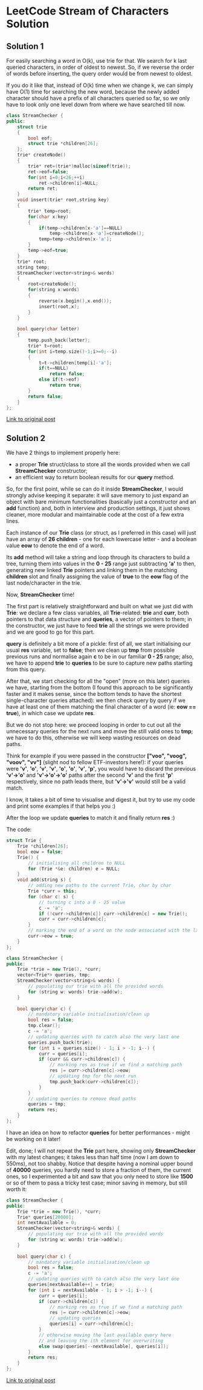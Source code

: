 # LeetCode Stream of Characters Solution

## Solution 1
For easily searching a word in O(k), use trie for that. We search for k last queried characters, in order of oldest to newest. So, if we reverse the order of words before inserting, the query order would be from newest to oldest.

If you do it like that, instead of O(k) time when we change k, we can simply have O(1) time for searching the new word, because the newly added character should have a prefix of all characters queried so far, so we only have to look only one level down from where we have searched till now.
```c++
class StreamChecker {
public:
    struct trie
    {
        bool eof;
        struct trie *children[26];
    };
    trie* createNode()
    {
        trie* ret=(trie*)malloc(sizeof(trie));
        ret->eof=false;
        for(int i=0;i<26;++i)
            ret->children[i]=NULL;
        return ret;
    }
    void insert(trie* root,string key)
    {
        trie* temp=root;
        for(char x:key)
        {
            if(temp->children[x-'a']==NULL)
                temp->children[x-'a']=createNode();
            temp=temp->children[x-'a'];
        }
        temp->eof=true;
    }
    trie* root;
    string temp;
    StreamChecker(vector<string>& words) 
    {
        root=createNode();
        for(string x:words)
        {
            reverse(x.begin(),x.end());
            insert(root,x);
        }
    }
    
    bool query(char letter) 
    {
        temp.push_back(letter);
        trie* t=root;
        for(int i=temp.size()-1;i>=0;--i)
        {
            t=t->children[temp[i]-'a'];
            if(t==NULL)
                return false;
            else if(t->eof)
                return true;
        }
        return false;
    }
};
```

[Link to original post](https://leetcode.com/problems/stream-of-characters/discuss/807600/C%2B%2B-simple-Trie-87-time-w-explanation)

## Solution 2

We have 2 things to implement properly here:

* a proper **Trie** struct/class to store all the words provided when we call **StreamChecker** constructor;
* an efficient way to return boolean results for our **query** method.

So, for the first point, while se can do it inside **StreamChecker**, I would strongly advise keeping it separate: it will save memory to just expand an object with bare minimum functionalities (basically just a constructor and an **add** function) and, both in interview and production settings, it just shows cleaner, more modular and maintainable code at the cost of a few extra lines.

Each instance of our **Trie** class (or struct, as I preferred in this case) will just have an array of **26 children** - one for each lowercase letter - and a boolean value **eow** to denote the end of a word.

Its **add** method will take a string and loop through its characters to build a tree, turning them into values in the **0 - 25** range just subtracting **'a'** to then, generating new linked **Trie** pointers and linking them in the matching **children** slot and finally assigning the value of **true** to the **eow** flag of the last node/character in the trie.

Now, **StreamChecker** time!

The first part is relatively straightforward and built on what we just did with **Trie**: we declare a few class variables, all **Trie**-related: **trie** and **curr**, both pointers to that data structure and **queries**, a vector of pointers to them; in the constructor, we just have to feed **trie** all the strings we were provided and we are good to go for this part.

**query** is definitely a bit more of a pickle: first of all, we start initialising our usual **res** variable, set to **false**; then we clean up **tmp** from possible previous runs and normalise again **c** to be in our familiar **0 - 25** range; also, we have to append **trie** to **queries** to be sure to capture new paths starting from this query.

After that, we start checking for all the "open" (more on this later) queries we have, starting from the bottom (I found this approach to be significantly faster and it makes sense, since the bottom tends to have the shortest single-character queries attached): we then check query by query if we have at least one of them matching the final character of a word (ie: **eow == true**), in which case we update **res**.

But we do not stop here: we proceed looping in order to cut out all the unnecessary queries for the next runs and move the still valid ones to **tmp**; we have to do this, otherwise we will keep wasting resources on dead paths.

Think for example if you were passed in the constructor **["voo", "voog", "voov", "vv"]** (slight nod to fellow ETF-investors here!): if your queries were **'v'**, **'o'**, **'v'**, **'v'**, **'o'**, **'o'**, **'v'**, **'p'**, you would have to discard the previous **'v'->'o'** and **'v'->'o'->'o'** paths after the second **'v'** and the first **'p'** respectively, since no path leads there, but **'v'->'v'** would still be a valid match.

I know, it takes a bit of time to visualise and digest it, but try to use my code and print some examples if that helps you :)

After the loop we update **queries** to match it and finally return **res** :)

The code:
```c++
struct Trie {
    Trie *children[26];
    bool eow = false;
    Trie() {
        // initialising all children to NULL
        for (Trie *&e: children) e = NULL;
    }
    void add(string s) {
        // adding new paths to the current Trie, char by char
		Trie *curr = this;
        for (char c: s) {
            // turning c into a 0 - 25 value
			c -= 'a';
            if (!curr->children[c]) curr->children[c] = new Trie();
            curr = curr->children[c];
        }
		// marking the end of a word on the node associated with the last character
        curr->eow = true;
    }
};

class StreamChecker {
public:
    Trie *trie = new Trie(), *curr;
    vector<Trie*> queries, tmp;
    StreamChecker(vector<string>& words) {
        // populating our trie with all the provided words
		for (string w: words) trie->add(w);
    }
    
    bool query(char c) {
        // mandatory variable initialisation/clean up
		bool res = false;
        tmp.clear();
        c -= 'a';
		// updating queries with to catch also the very last one
        queries.push_back(trie);
        for (int i = queries.size() - 1; i > -1; i--) {
            curr = queries[i];
            if (curr && curr->children[c]) {
                // marking res as true if we find a matching path
				res |= curr->children[c]->eow;
				// updating tmp for the next run
                tmp.push_back(curr->children[c]);
            }
        }
		// updating queries to remove dead paths
        queries = tmp;
        return res;
    }
};
```

I have an idea on how to refactor **queries** for better performances - might be working on it later!

Edit, done; I will not repeat the **Trie** part here, showing only **StreamChecker** with my latest changes; it takes less than half time (now I am down to 550ms), not too shabby. Notice that despite having a nominal upper bound of **40000** queries, you hardly need to store a fraction of them, the current ones, so I experimented a bit and saw that you only need to store like **1500** or so of them to pass a tricky test case; minor saving in memory, but still worth it:

```c++
class StreamChecker {
public:
    Trie *trie = new Trie(), *curr;
    Trie* queries[20000];
    int nextAvailable = 0;
    StreamChecker(vector<string>& words) {
        // populating our trie with all the provided words
		for (string w: words) trie->add(w);
    }
    
    bool query(char c) {
        // mandatory variable initialisation/clean up
		bool res = false;
        c -= 'a';
		// updating queries with to catch also the very last one
        queries[nextAvailable++] = trie;
        for (int i = nextAvailable - 1; i > -1; i--) {
            curr = queries[i];
            if (curr->children[c]) {
                // marking res as true if we find a matching path
				res |= curr->children[c]->eow;
                // updating queries
                queries[i] = curr->children[c];
            }
            // otherwise moving the last available query here
            // and leaving the ith element for overwriting
            else swap(queries[--nextAvailable], queries[i]);
        }
        return res;
    }
};
```

[Link to original post](https://leetcode.com/problems/stream-of-characters/discuss/807449/C%2B%2B-Trie-based-Solution-Explained-~25-Time-~60-Space)
